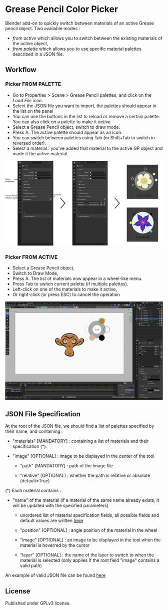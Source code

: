 # Grease Pencil Color Picker

Blender add-on to quickly switch between materials of an active Grease pencil object.
Two available modes : 
* *from active* which allows you to switch between the existing materials of the active object,
* *from palette* which allows you to use specific material palettes described in a JSON file. 

## Workflow 

### Picker FROM PALETTE
* Go to Properties > Scene > Grease Pencil palettes, and click on the *Load File* icon.
* Select the JSON file you want to import, the palettes should appear in the list on the panel
* You can use the buttons in the list to reload or remove a certain palette. You can also click on a palette to make it *active*
* Select a Grease Pencil object, switch to draw mode.
* Press A. The active palette should appear as an icon. 
* You can switch between palettes using Tab (or Shift+Tab to switch in reversed order).
* Select a material : you've added that material to the active GP object and made it the active material.

![Load File](doc/load_file_instructions.png "Loading a JSON file from the Blender interface")

### Picker FROM ACTIVE 
* Select a Grease Pencil object,
* Switch to Draw Mode,
* Press A. The list of materials now appear in a wheel-like menu.
* Press Tab to switch current palette (if multiple palettes).
* Left-click on one of the materials to make it active,
* Or right-click (or press ESC) to cancel the operation

![Preview](doc/gcp_preview.png "Preview of the GP Color Picker")


## JSON File Specification
At the root of the JSON file, we should find a list of palettes specified by their name, and containing : 

- "materials" \[MANDATORY\] : containing a list of materials and their specification (*). 

- "image" \[OPTIONAL\] : image to be displayed in the center of the tool

    - "path" \[MANDATORY\] : path of the image file

    - "relative" \[OPTIONAL\] : whether the path is relative or absolute (default=True)

(*) Each material contains : 

- "name" of the material (if a material of the same name already exists, it will be updated with the specified parameters)

    - unordered list of material specification fields, all possible fields and default values are written [here](doc/base_material.json)

    - "position" \[OPTIONAL\] : angle position of the material in the wheel

    - "image" \[OPTIONAL\] : an image to be displayed in the tool when the material is hoverred by the cursor

    - "layer" \[OPTIONAL\] : the name of the layer to switch to when the material is selected (only applies if the root field "image" contains a valid path)


An example of valid JSON file can be found [here](doc/example.json)

## License

Published under GPLv3 license.
